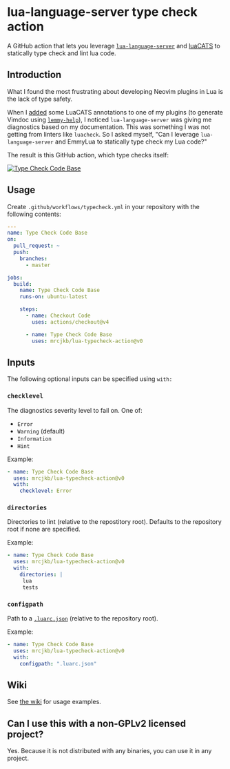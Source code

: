 # lua-language-server type check action

A GitHub action that lets you leverage [`lua-language-server`](https://github.com/LuaLS/lua-language-server)
and [luaCATS](https://luals.github.io/wiki/annotations/) to statically type check and lint lua code.

## Introduction

What I found the most frustrating about developing Neovim plugins in Lua is the lack
of type safety.

When I [added](https://github.com/mrcjkb/haskell-tools.nvim/pull/103/files) some LuaCATS
annotations to one of my plugins (to generate Vimdoc using [`lemmy-help`](https://github.com/numToStr/lemmy-help)),
I noticed `lua-language-server` was giving me diagnostics based on my documentation.
This was something I was not getting from linters like `luacheck`.
So I asked myself, "Can I leverage `lua-language-server` and EmmyLua to statically type check my Lua code?"

The result is this GitHub action, which type checks itself: 

[![Type Check Code Base](https://github.com/mrcjkb/lua-typecheck-action/actions/workflows/typecheck.yml/badge.svg)](https://github.com/mrcjkb/lua-typecheck-action/actions/workflows/typecheck.yml)

## Usage

Create `.github/workflows/typecheck.yml` in your repository with the following contents:

```yaml
---
name: Type Check Code Base
on:
  pull_request: ~
  push:
    branches:
      - master

jobs:
  build:
    name: Type Check Code Base
    runs-on: ubuntu-latest

    steps:
      - name: Checkout Code
        uses: actions/checkout@v4

      - name: Type Check Code Base
        uses: mrcjkb/lua-typecheck-action@v0
```

## Inputs

The following optional inputs can be specified using `with:`

### `checklevel`

The diagnostics severity level to fail on. One of:

* `Error`
* `Warning` (default)
* `Information`
* `Hint`

Example:

```yaml
- name: Type Check Code Base
  uses: mrcjkb/lua-typecheck-action@v0
  with:
    checklevel: Error
```

### `directories`

Directories to lint (relative to the repostitory root).
Defaults to the repository root if none are specified.

Example:

```yaml
- name: Type Check Code Base
  uses: mrcjkb/lua-typecheck-action@v0
  with:
    directories: |
     lua
     tests
```

### `configpath`

Path to a [`.luarc.json`](https://github.com/LuaLS/lua-language-server/wiki/Configuration-File#luarcjson) (relative to the repository root).

Example:

```yaml
- name: Type Check Code Base
  uses: mrcjkb/lua-typecheck-action@v0
  with:
    configpath: ".luarc.json"
```

## Wiki

See [the wiki](https://github.com/mrcjkb/lua-typecheck-action/wiki) for usage examples.

## Can I use this with a non-GPLv2 licensed project?

Yes.
Because it is not distributed with any binaries, you can use it in any project.
